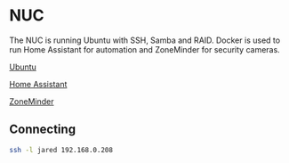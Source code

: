 # NUC

The NUC is running Ubuntu with SSH, Samba and RAID. Docker is used to run Home Assistant for automation and ZoneMinder for security cameras.

[Ubuntu](ubuntu.md)

[Home Assistant](home-assistant.md)

[ZoneMinder](zoneminder.md)

## Connecting

```bash
ssh -l jared 192.168.0.208
```